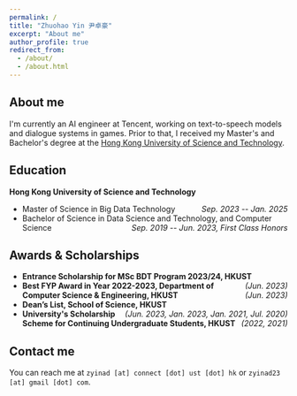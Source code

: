 ```yaml
---
permalink: /
title: "Zhuohao Yin 尹卓豪"
excerpt: "About me"
author_profile: true
redirect_from: 
  - /about/
  - /about.html
---
```


## About me

I'm currently an AI engineer at Tencent, working on text-to-speech models and dialogue systems in games. Prior to that, I received my Master's and Bachelor's degree at the [Hong Kong University of Science and Technology](https://hkust.edu.hk/).

<!-- I'm currently an MS student in [Big Data Technology](https://seng.hkust.edu.hk/academics/taught-postgraduate/msc-bdt) at the [Hong Kong University of Science and Technology](https://hkust.edu.hk/) (2023 - 2024). Prior to that, I received my Bachelor's degree with a double major in Data Science and Technology $^1$, and Computer Science $^2$ from the same institution (2019 - 2023). -->

<!-- ## Research Interest

I'm broadly interested in research topics related to artificial intelligence, computer vision and machine learning. -->

## Education

**Hong Kong University of Science and Technology**

- Master of Science in Big Data Technology <em style="float:right">*Sep. 2023 -- Jan. 2025*</em>
- Bachelor of Science in Data Science and Technology, and Computer Science <em style="float:right">*Sep. 2019 -- Jun. 2023*, *First Class Honors*</em>

## Awards & Scholarships

* **Entrance Scholarship for MSc BDT Program 2023/24, HKUST** <em style="float:right">(Jun. 2023)</em>
* **Best FYP Award in Year 2022-2023, Department of Computer Science & Engineering, HKUST** <em style="float:right">(Jun. 2023)</em>
* **Dean’s List, School of Science, HKUST** <em style="float:right">(Jun. 2023, Jan. 2023, Jan. 2021, Jul. 2020)</em>
* **University's Scholarship Scheme for Continuing Undergraduate Students, HKUST** <em style="float:right">(2022, 2021)</em>

## Contact me

You can reach me at `zyinad [at] connect [dot] ust [dot] hk` or `zyinad23 [at] gmail [dot] com`.
